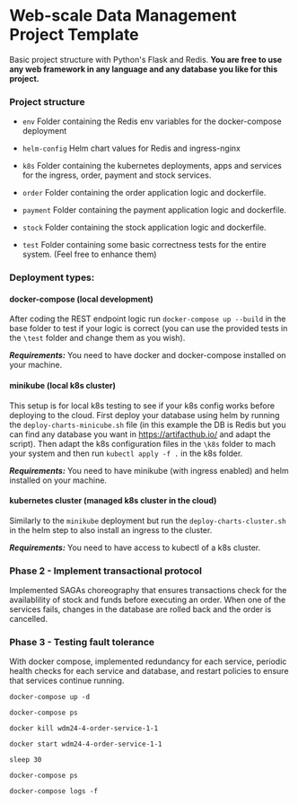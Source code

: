 # Web-scale Data Management Project Template

Basic project structure with Python's Flask and Redis.
**You are free to use any web framework in any language and any database you like for this project.**

### Project structure

-   `env`
    Folder containing the Redis env variables for the docker-compose deployment
-   `helm-config`
    Helm chart values for Redis and ingress-nginx
-   `k8s`
    Folder containing the kubernetes deployments, apps and services for the ingress, order, payment and stock services.
-   `order`
    Folder containing the order application logic and dockerfile.
-   `payment`
    Folder containing the payment application logic and dockerfile.

-   `stock`
    Folder containing the stock application logic and dockerfile.

-   `test`
    Folder containing some basic correctness tests for the entire system. (Feel free to enhance them)

### Deployment types:

#### docker-compose (local development)

After coding the REST endpoint logic run `docker-compose up --build` in the base folder to test if your logic is correct
(you can use the provided tests in the `\test` folder and change them as you wish).

**_Requirements:_** You need to have docker and docker-compose installed on your machine.

#### minikube (local k8s cluster)

This setup is for local k8s testing to see if your k8s config works before deploying to the cloud.
First deploy your database using helm by running the `deploy-charts-minicube.sh` file (in this example the DB is Redis
but you can find any database you want in https://artifacthub.io/ and adapt the script). Then adapt the k8s configuration files in the
`\k8s` folder to mach your system and then run `kubectl apply -f .` in the k8s folder.

**_Requirements:_** You need to have minikube (with ingress enabled) and helm installed on your machine.

#### kubernetes cluster (managed k8s cluster in the cloud)

Similarly to the `minikube` deployment but run the `deploy-charts-cluster.sh` in the helm step to also install an ingress to the cluster.

**_Requirements:_** You need to have access to kubectl of a k8s cluster.

### Phase 2 - Implement transactional protocol
Implemented SAGAs choreography that ensures transactions check for the availablility of stock and funds before executing an order. When one of the services fails, changes in the database are rolled back and the order is cancelled.

### Phase 3 - Testing fault tolerance
With docker compose, implemented redundancy for each service, periodic health checks for each service and database, and restart policies to ensure that services continue running.

`docker-compose up -d`

`docker-compose ps`

`docker kill wdm24-4-order-service-1-1`

`docker start wdm24-4-order-service-1-1`

`sleep 30`

`docker-compose ps`

`docker-compose logs -f`
